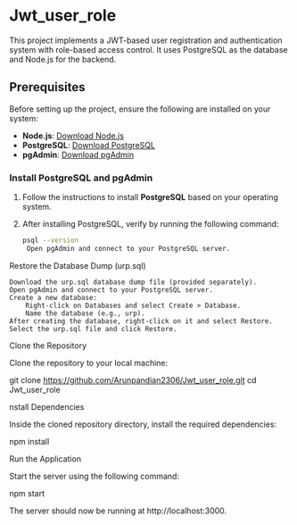 # Jwt_user_role

This project implements a JWT-based user registration and authentication system with role-based access control. It uses PostgreSQL as the database and Node.js for the backend.

## Prerequisites

Before setting up the project, ensure the following are installed on your system:

- **Node.js**: [Download Node.js](https://nodejs.org/en/download/)
- **PostgreSQL**: [Download PostgreSQL](https://www.postgresql.org/download/)
- **pgAdmin**: [Download pgAdmin](https://www.pgadmin.org/download/)

### Install PostgreSQL and pgAdmin

1. Follow the instructions to install **PostgreSQL** based on your operating system.
2. After installing PostgreSQL, verify by running the following command:

   ```bash
   psql --version
    Open pgAdmin and connect to your PostgreSQL server.

Restore the Database Dump (urp.sql)

    Download the urp.sql database dump file (provided separately).
    Open pgAdmin and connect to your PostgreSQL server.
    Create a new database:
        Right-click on Databases and select Create > Database.
        Name the database (e.g., urp).
    After creating the database, right-click on it and select Restore.
    Select the urp.sql file and click Restore.


Clone the Repository

Clone the repository to your local machine:

git clone https://github.com/Arunpandian2306/Jwt_user_role.git
cd Jwt_user_role


nstall Dependencies

Inside the cloned repository directory, install the required dependencies:

npm install

Run the Application

Start the server using the following command:

npm start

The server should now be running at http://localhost:3000.



